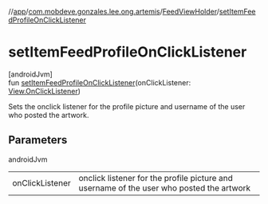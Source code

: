 //[app](../../../index.md)/[com.mobdeve.gonzales.lee.ong.artemis](../index.md)/[FeedViewHolder](index.md)/[setItemFeedProfileOnClickListener](set-item-feed-profile-on-click-listener.md)

# setItemFeedProfileOnClickListener

[androidJvm]\
fun [setItemFeedProfileOnClickListener](set-item-feed-profile-on-click-listener.md)(onClickListener: [View.OnClickListener](https://developer.android.com/reference/kotlin/android/view/View.OnClickListener.html))

Sets the onclick listener for the profile picture and username of the user who posted the artwork.

## Parameters

androidJvm

| | |
|---|---|
| onClickListener | onclick listener for the profile picture and username of the user who posted the artwork |

